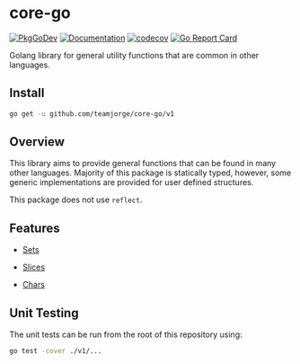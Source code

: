 # core-go

[![PkgGoDev](https://pkg.go.dev/badge/github.com/teamjorge/core-go)](https://pkg.go.dev/github.com/teamjorge/core-go) [![Documentation](https://godoc.org/github.com/teamjorge/core-go/v1?status.svg)](https://godoc.org/github.com/teamjorge/core-go/v1) [![codecov](https://codecov.io/gh/teamjorge/core-go/branch/main/graph/badge.svg?token=08QVKSEPXT)](https://codecov.io/gh/teamjorge/core-go) [![Go Report Card](https://goreportcard.com/badge/github.com/teamjorge/core-go/v1)](https://goreportcard.com/report/github.com/teamjorge/core-go/v1)

Golang library for general utility functions that are common in other languages.

## Install

```bash
go get -u github.com/teamjorge/core-go/v1
```

## Overview

This library aims to provide general functions that can be found in many other languages. Majority of this package is statically typed, however, some generic implementations are provided for user defined structures.

This package does not use `reflect`.

## Features

* [Sets](./docs/Sets.md)

* [Slices](./docs/Slices.md)

* [Chars](./docs/Chars.md)

## Unit Testing

The unit tests can be run from the root of this repository using:

```bash
go test -cover ./v1/...
```
